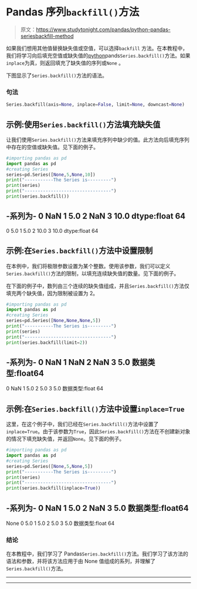 # Pandas 序列`backfill()`方法

> 原文：<https://www.studytonight.com/pandas/python-pandas-seriesbackfill-method>

如果我们想用其他值替换缺失值或空值，可以选择`backfill` 方法。在本教程中，我们将学习向后填充空值或缺失值的[python](https://studytonight.com/python/getting-started-with-python)pands`Series.backfill()`方法。如果`inplace`为真，则返回填充了缺失值的序列或`None` 。

下图显示了`Series.backfill()`方法的语法。

### 句法

```py
Series.backfill(axis=None, inplace=False, limit=None, downcast=None)
```

## 示例:使用`Series.backfill()`方法填充缺失值

让我们使用`Series.backfill()`方法来填充序列中缺少的值。此方法向后填充序列中存在的空值或缺失值。见下面的例子。

```py
#importing pandas as pd
import pandas as pd
#creating Series
series=pd.Series([None,5,None,10])
print("-----------The Series is---------")
print(series)
print("---------------------------------")
print(series.backfill())
```

-系列为-
0 NaN
1 5.0
2 NaN
3 10.0
dtype:float 64
-
0 5.0
1 5.0
2 10.0
3 10.0
dtype:float 64

## 示例:在`Series.backfill()`方法中设置限制

在本例中，我们将极限参数设置为某个整数。使用该参数，我们可以定义`Series.backfill()`方法的限制，以填充连续缺失值的数量。见下面的例子。

在下面的例子中，数列由三个连续的缺失值组成，并且`Series.backfill()`方法仅填充两个缺失值，因为限制被设置为 2。

```py
#importing pandas as pd
import pandas as pd
#creating Series
series=pd.Series([None,None,None,5])
print("-----------The Series is---------")
print(series)
print("---------------------------------")
print(series.backfill(limit=2))
```

-系列为-
0 NaN
1 NaN
2 NaN
3 5.0
数据类型:float64
-
0 NaN
1 5.0
2 5.0
3 5.0
数据类型:float 64

## 示例:在`Series.backfill()`方法中设置`inplace=True`

这里，在这个例子中，我们已经在`Series.backfill()`方法中设置了`inplace=True`。由于该参数为`True`，因此`Series.backfill()`方法在不创建新对象的情况下填充缺失值，并返回`None`。见下面的例子。

```py
#importing pandas as pd
import pandas as pd
#creating Series
series=pd.Series([None,5,None,5])
print("-----------The Series is---------")
print(series)
print("---------------------------------")
print(series.backfill(inplace=True))
```

-系列为-
0 NaN
1 5.0
2 NaN
3 5.0
数据类型:float64
-
None
0 5.0
1 5.0
2 5.0
3 5.0
数据类型:float 64

### 结论

在本教程中，我们学习了 Pandas`Series.backfill()`方法。我们学习了该方法的语法和参数，并将该方法应用于由 None 值组成的系列，并理解了`Series.backfill()`方法。

* * *

* * *